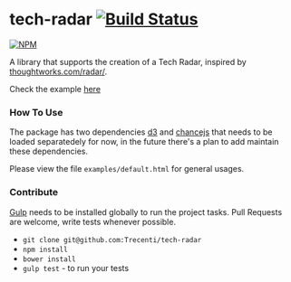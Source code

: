 # tech-radar [![Build Status](https://travis-ci.org/Trecenti/tech-radar.svg?branch=master)](https://travis-ci.org/Trecenti/tech-radar)
[![NPM](https://nodei.co/npm/tech-radar.png)](https://nodei.co/npm/tech-radar/)


A library that supports the creation of a Tech Radar, inspired by [thoughtworks.com/radar/](http://thoughtworks.com/radar/).

Check the example [here](http://brunotrecenti.com/tech-radar/)

### How To Use

The package has two dependencies [d3](http://d3js.org/) and [chancejs](http://chancejs.com/) that needs to be loaded separatedely for now, in the future there's a plan to add maintain these dependencies.

Please view the file `examples/default.html` for general usages.

### Contribute

[Gulp](http://gulpjs.com/) needs to be installed globally to run the project tasks.
Pull Requests are welcome, write tests whenever possible.

- `git clone git@github.com:Trecenti/tech-radar`
- `npm install`
- `bower install`
- `gulp test` - to run your tests
